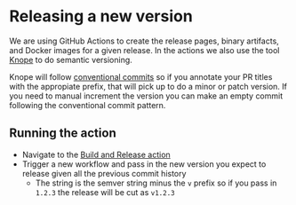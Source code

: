 # Releasing a new version

We are using GitHub Actions to create the release pages, binary artifacts, and Docker images for a given release. In the actions we also use the tool [Knope](https://github.com/knope-dev/knope) to do semantic versioning.

Knope will follow [conventional commits](https://www.conventionalcommits.org/en/v1.0.0/) so if you annotate your PR titles with the appropiate prefix, that will pick up to do a minor or patch version.
If you need to manual increment the version you can make an empty commit following the conventional commit pattern.

## Running the action

* Navigate to the [Build and Release action](https://github.com/apollosolutions/persisted-query-to-rest/actions/workflows/release.yml)
* Trigger a new workflow and pass in the new version you expect to release given all the previous commit history
    * The string is the semver string minus the `v` prefix so if you pass in `1.2.3` the release will be cut as `v1.2.3`
 
